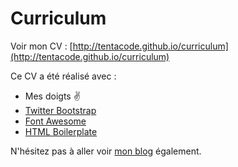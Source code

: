 # Curriculum

Voir mon CV : [http://tentacode.github.io/curriculum](http://tentacode.github.io/curriculum)

Ce CV a été réalisé avec :

* Mes doigts ✌️
* [Twitter Bootstrap](http://getbootstrap.com/)
* [Font Awesome](http://fontawesome.io/)
* [HTML Boilerplate](http://www.initializr.com/)

N'hésitez pas à aller voir [mon blog](http://www.tentacode.net/) également.
